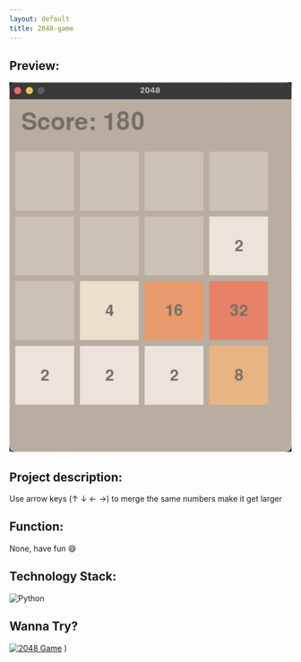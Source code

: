 ```yaml
---
layout: default
title: 2048-game
---
```

## Preview:
![2048](https://raw.githubusercontent.com/endElder/endElder.github.io/master/assets/img/2048.png)

## Project description: 
Use arrow keys (↑ ↓ ← →) to merge the same numbers make it get larger

## Function:
None, have fun 😄

## Technology Stack:
![Python](https://img.shields.io/badge/Python-3776AB?style=flat&logo=python&logoColor=white)
## Wanna Try?

[![2048 Game](https://img.shields.io/badge/Play-2048-FF6B6B?style=for-the-badge&logo=gamejolt&logoColor=white)](https://github.com/endElder/2048-game)
)
